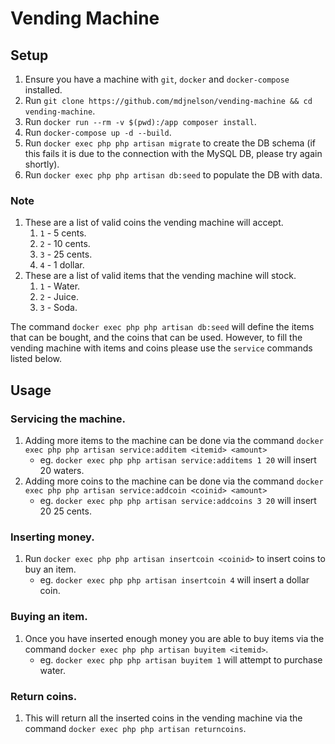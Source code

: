 # Vending Machine

## Setup

1. Ensure you have a machine with `git`, `docker` and `docker-compose` installed.
2. Run `git clone https://github.com/mdjnelson/vending-machine && cd vending-machine`.
3. Run `docker run --rm -v $(pwd):/app composer install`.
4. Run `docker-compose up -d --build`.
5. Run `docker exec php php artisan migrate` to create the DB schema (if this fails it is due to the connection with the MySQL DB, please try again shortly).
6. Run `docker exec php php artisan db:seed` to populate the DB with data.

### Note

1. These are a list of valid coins the vending machine will accept.
    1. `1` - 5 cents.
    2. `2` - 10 cents.
    3. `3` - 25 cents.
    4. `4` - 1 dollar.
2. These are a list of valid items that the vending machine will stock.
    1. `1` - Water.
    2. `2` - Juice.
    3. `3` - Soda.
    
The command `docker exec php php artisan db:seed` will define the items that can be bought, and the coins that can
be used. However, to fill the vending machine with items and coins please use the `service` commands listed below.

## Usage

### Servicing the machine.

1. Adding more items to the machine can be done via the command
    `docker exec php php artisan service:additem <itemid> <amount>`
    - eg. `docker exec php php artisan service:additems 1 20` will insert 20 waters.
2. Adding more coins to the machine can be done via the command
    `docker exec php php artisan service:addcoin <coinid> <amount>`
    - eg. `docker exec php php artisan service:addcoins 3 20` will insert 20 25 cents.

### Inserting money.

1. Run `docker exec php php artisan insertcoin <coinid>` to insert coins to buy an item.
    - eg. `docker exec php php artisan insertcoin 4` will insert a dollar coin.

### Buying an item.

1. Once you have inserted enough money you are able to buy items via the command
    `docker exec php php artisan buyitem <itemid>`.
    - eg. `docker exec php php artisan buyitem 1` will attempt to purchase water.

### Return coins.

1. This will return all the inserted coins in the vending machine via the command
    `docker exec php php artisan returncoins`.
